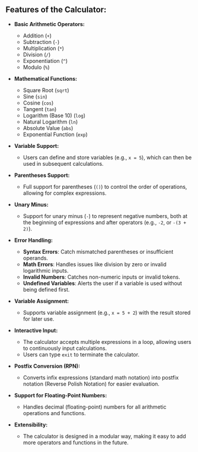 ## Features of the Calculator:

- **Basic Arithmetic Operators:**
  - Addition (`+`)
  - Subtraction (`-`)
  - Multiplication (`*`)
  - Division (`/`)
  - Exponentiation (`^`)
  - Modulo (`%`)

- **Mathematical Functions:**
  - Square Root (`sqrt`)
  - Sine (`sin`)
  - Cosine (`cos`)
  - Tangent (`tan`)
  - Logarithm (Base 10) (`log`)
  - Natural Logarithm (`ln`)
  - Absolute Value (`abs`)
  - Exponential Function (`exp`)

- **Variable Support:**
  - Users can define and store variables (e.g., `x = 5`), which can then be used in subsequent calculations.

- **Parentheses Support:**
  - Full support for parentheses (`()`) to control the order of operations, allowing for complex expressions.

- **Unary Minus:**
  - Support for unary minus (`-`) to represent negative numbers, both at the beginning of expressions and after operators (e.g., `-2`, or `-(3 + 2)`).

- **Error Handling:**
  - **Syntax Errors**: Catch mismatched parentheses or insufficient operands.
  - **Math Errors**: Handles issues like division by zero or invalid logarithmic inputs.
  - **Invalid Numbers**: Catches non-numeric inputs or invalid tokens.
  - **Undefined Variables**: Alerts the user if a variable is used without being defined first.

- **Variable Assignment:**
  - Supports variable assignment (e.g., `x = 5 + 2`) with the result stored for later use.

- **Interactive Input:**
  - The calculator accepts multiple expressions in a loop, allowing users to continuously input calculations.
  - Users can type `exit` to terminate the calculator.

- **Postfix Conversion (RPN):**
  - Converts infix expressions (standard math notation) into postfix notation (Reverse Polish Notation) for easier evaluation.

- **Support for Floating-Point Numbers:**
  - Handles decimal (floating-point) numbers for all arithmetic operations and functions.

- **Extensibility:**
  - The calculator is designed in a modular way, making it easy to add more operators and functions in the future.
